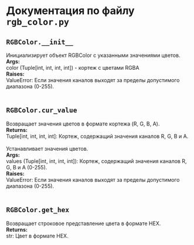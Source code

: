 # Документация по файлу `rgb_color.py`


## `RGBColor.__init__`<br>
Инициализирует объект RGBColor с указанными значениями цветов.<br>
**Args:**<br>
color (Tuple[int, int, int, int]) - кортеж с цветами RGBA<br>
**Raises:**<br>
ValueError: Если значения каналов выходят за пределы допустимого диапазона (0-255).<br>
<br>

## `RGBColor.cur_value`<br>
Возвращает значения цветов в формате кортежа (R, G, B, A).<br>
**Returns:**<br>
Tuple[int, int, int, int]: Кортеж, содержащий значения каналов R, G, B и A.<br>
<br>
Устанавливает значения цветов.<br>
**Args:**<br>
values (Tuple[int, int, int, int]): Кортеж, содержащий значения каналов R, G, B и A (0-255).<br>
**Raises:**<br>
ValueError: Если значения каналов выходят за пределы допустимого диапазона (0-255).<br>
<br>

## `RGBColor.get_hex`<br>
Возвращает строковое представление цвета в формате HEX.<br>
**Returns:**<br>
str: Цвет в формате HEX.<br>
<br>
